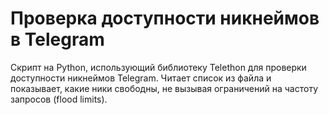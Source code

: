 # Проверка доступности никнеймов в Telegram

Скрипт на Python, использующий библиотеку Telethon для проверки доступности никнеймов Telegram. Читает список из файла и показывает, какие ники свободны, не вызывая ограничений на частоту запросов (flood limits).
